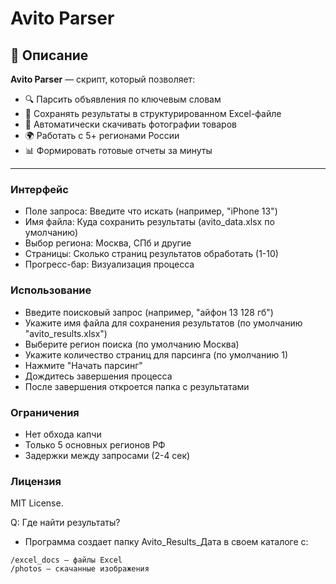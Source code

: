 # Avito Parser

## 📌 Описание

**Avito Parser** — скрипт, который позволяет:
- 🔍 Парсить объявления по ключевым словам
- 💾 Сохранять результаты в структурированном Excel-файле
- 📸 Автоматически скачивать фотографии товаров
- 🌍 Работать с 5+ регионами России
- 📊 Формировать готовые отчеты за минуты
---

### Интерфейс
- Поле запроса: Введите что искать (например, "iPhone 13")
- Имя файла: Куда сохранить результаты (avito_data.xlsx по умолчанию)
- Выбор региона: Москва, СПб и другие
- Страницы: Сколько страниц результатов обработать (1-10)
- Прогресс-бар: Визуализация процесса

### Использование
- Введите поисковый запрос (например, "айфон 13 128 гб")
- Укажите имя файла для сохранения результатов (по умолчанию "avito_results.xlsx")
- Выберите регион поиска (по умолчанию Москва)
- Укажите количество страниц для парсинга (по умолчанию 1)
- Нажмите "Начать парсинг"
- Дождитесь завершения процесса
- После завершения откроется папка с результатами

### Ограничения
- Нет обхода капчи
- Только 5 основных регионов РФ
- Задержки между запросами (2-4 сек)

### Лицензия
MIT License.

Q: Где найти результаты?
- Программа создает папку Avito_Results_Дата в своем каталоге с:
```
/excel_docs — файлы Excel
/photos — скачанные изображения
```